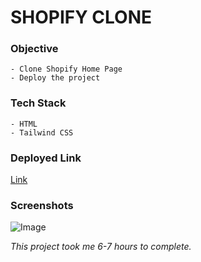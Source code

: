 # SHOPIFY CLONE

### Objective
    - Clone Shopify Home Page
    - Deploy the project

### Tech Stack 
    - HTML
    - Tailwind CSS

### Deployed Link

[Link](https://shwetank-shopify.netlify.app/)

### Screenshots

![Image](/Asset/output.png)


*This project took me 6-7 hours to complete.*